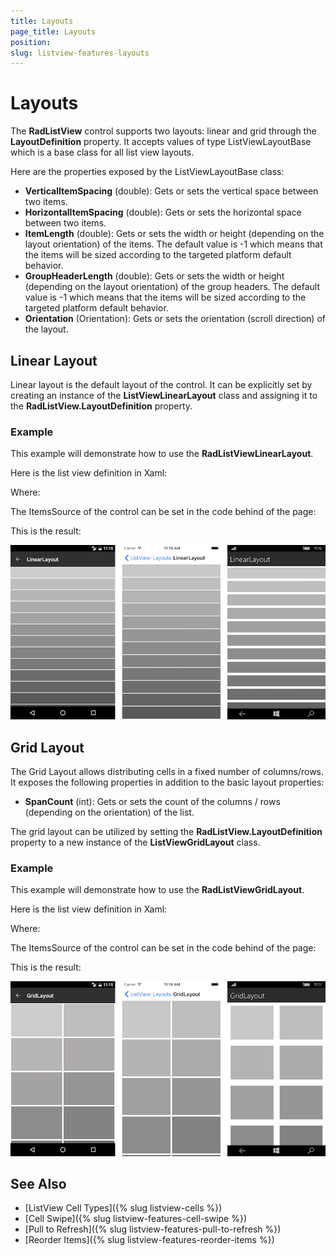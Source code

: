 ```yaml
---
title: Layouts
page_title: Layouts
position: 
slug: listview-features-layouts
---
```


# Layouts

The **RadListView** control supports two layouts: linear and grid through the **LayoutDefinition** property. It accepts values of type ListViewLayoutBase which is a base class for all list view layouts. 

Here are the properties exposed by the ListViewLayoutBase class: 

- **VerticalItemSpacing** (double): Gets or sets the vertical space between two items.
- **HorizontalItemSpacing** (double): Gets or sets the horizontal space between two items.
- **ItemLength** (double): Gets or sets the width or height (depending on the layout orientation) of the items. The default value is -1 which means that the items will be sized according to the targeted platform default behavior.
- **GroupHeaderLength** (double): Gets or sets the width or height (depending on the layout orientation) of the group headers. The default value is -1 which means that the items will be sized according to the targeted platform default behavior.
- **Orientation** (Orientation): Gets or sets the orientation (scroll direction) of the layout.

## Linear Layout

Linear layout is the default layout of the control. It can be explicitly set by creating an instance of the **ListViewLinearLayout** class and assigning it to the **RadListView.LayoutDefinition** property.

### Example

This example will demonstrate how to use the **RadListViewLinearLayout**.

Here is the list view definition in Xaml:

<snippet id='listview-layouts-linearlayout-listview'/>

Where:

<snippet id='xmlns-teleriklistview'/>

The ItemsSource of the control can be set in the code behind of the page:

<snippet id='listview-layouts-linearlayout-source'/>

This is the result:

![Linear Vertical](images/listview-layouts-linear.png)

## Grid Layout

The Grid Layout allows distributing cells in a fixed number of columns/rows. It exposes the following properties in addition to the basic layout properties:

- **SpanCount** (int): Gets or sets the count of the columns / rows (depending on the orientation) of the list. 

The grid layout can be utilized by setting the **RadListView.LayoutDefinition** property to a new instance of the **ListViewGridLayout** class.

### Example

This example will demonstrate how to use the **RadListViewGridLayout**.

Here is the list view definition in Xaml:

<snippet id='listview-layouts-gridlayout-listview'/>

Where:

<snippet id='xmlns-teleriklistview'/>

The ItemsSource of the control can be set in the code behind of the page:

<snippet id='listview-layouts-gridlayout-source'/>

This is the result:

![Linear Vertical](images/listview-layouts-grid.png)

## See Also

- [ListView Cell Types]({% slug listview-cells %})
- [Cell Swipe]({% slug listview-features-cell-swipe %})
- [Pull to Refresh]({% slug listview-features-pull-to-refresh %})
- [Reorder Items]({% slug listview-features-reorder-items %})